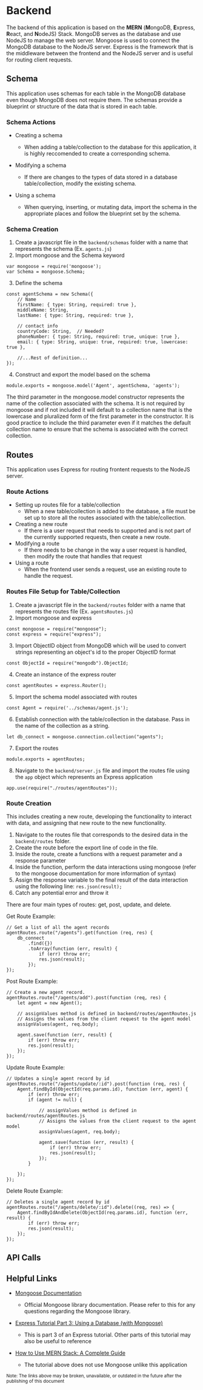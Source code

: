# Backend
The backend of this application is based on the **MERN** (**M**ongoDB, **E**xpress, **R**eact, and **N**odeJS) Stack. MongoDB serves as the database and use NodeJS to manage the web server. Mongoose is used to connect the MongoDB database to the NodeJS server. Express is the framework that is the middleware between the frontend and the NodeJS server and is useful for routing client requests.

## Schema
This application uses schemas for each table in the MongoDB database even though MongoDB does not require them. The schemas provide a blueprint or structure of the data that is stored in each table.

### Schema Actions
- Creating a schema
  - When adding a table/collection to the database for this application, it is highly reccomended to create a corresponding schema.
  
- Modifying a schema
  - If there are changes to the types of data stored in a database table/collection, modify the existing schema.

- Using a schema
  - When querying, inserting, or mutating data, import the schema in the appropriate places and follow the blueprint set by the schema.

### Schema Creation
1. Create a javascript file in the ```backend/schemas``` folder with a name that represents the schema (Ex. ```agents.js```)
2. Import mongoose and the Schema keyword 
```
var mongoose = require('mongoose');
var Schema = mongoose.Schema;
```
3. Define the schema 
```
const agentSchema = new Schema({
    // Name
    firstName: { type: String, required: true },
    middleName: String,
    lastName: { type: String, required: true },
    
    // contact info
    countryCode: String,  // Needed?
    phoneNumber: { type: String, required: true, unique: true },
    email: { type: String, unique: true, required: true, lowercase: true },
    
    //...Rest of definition...
});
```

4. Construct and export the model based on the schema
```
module.exports = mongoose.model('Agent', agentSchema, 'agents');
```
The third parameter in the mongoose.model constructor represents the name of the collection associated with the schema. It is not required by mongoose and if not included it will default to a collection name that is the lowercase and pluralized form of the first parameter in the constructor. It is good practice to include the third parameter even if it matches the default collection name to ensure that the schema is associated with the correct collection.


## Routes
This application uses Express for routing frontent requests to the NodeJS server.

### Route Actions
- Setting up routes file for a table/collection
  - When a new table/collection is added to the database, a file must be set up to store all the routes associated with the table/collection.
- Creating a new route
  - If there is a user request that needs to supported and is not part of the currently supported requests, then create a new route.
- Modifying a route
  - If there needs to be change in the way a user request is handled, then modify the route that handles that request
- Using a route
  - When the frontend user sends a request, use an existing route to handle the request.

### Routes File Setup for Table/Collection
1. Create a javascript file in the ```backend/routes``` folder with a name that represents the routes file (Ex. ```agentsRoutes.js```)
2. Import mongoose and express
```
const mongoose = require("mongoose");
const express = require("express");
```
3. Import ObjectID object from MongoDB which will be used to convert strings representing an object's id to the proper ObjectID format
```
const ObjectId = require("mongodb").ObjectId;
```
4. Create an instance of the express router
```
const agentRoutes = express.Router();
```
5. Import the schema model associated with routes
```
const Agent = require('../schemas/agent.js');
```
6. Establish connection with the table/collection in the database. Pass in the name of the collection as a string.
```
let db_connect = mongoose.connection.collection("agents");
```
7. Export the routes
```
module.exports = agentRoutes;
```
8. Navigate to the ```backend/server.js``` file and import the routes file using the ```app``` object which represents an Express application
```
app.use(require("./routes/agentRoutes"));
```

### Route Creation
This includes creating a new route, developing the functionality to interact with data, and assigning that new route to the new functionality.

1. Navigate to the routes file that corresponds to the desired data in the ```backend/routes``` folder.
2. Create the route before the export line of code in the file.
3. Inside the route, create a functions with a request parameter and a response parameter
4. Inside the function, perform the data interactions using mongoose (refer to the mongoose documentation for more information of syntax)
5. Assign the response variable to the final result of the data interaction using the following line: ```res.json(result);```
6. Catch any potential error and throw it

There are four main types of routes: get, post, update, and delete.

Get Route Example:
```
// Get a list of all the agent records
agentRoutes.route("/agents").get(function (req, res) {
    db_connect
        .find({})
        .toArray(function (err, result) {
            if (err) throw err;
            res.json(result);
        });
});    
```

Post Route Example:
```
// Create a new agent record.
agentRoutes.route("/agents/add").post(function (req, res) {
    let agent = new Agent();
    
    // assignValues method is defined in backend/routes/agentRoutes.js
    // Assigns the values from the client request to the agent model
    assignValues(agent, req.body);  

    agent.save(function (err, result) {
        if (err) throw err;
        res.json(result);
    });
});
```

Update Route Example:
```
// Updates a single agent record by id
agentRoutes.route("/agents/update/:id").post(function (req, res) {
    Agent.findById(ObjectId(req.params.id), function (err, agent) {
        if (err) throw err;
        if (agent != null) {
        
            // assignValues method is defined in backend/routes/agentRoutes.js
            // Assigns the values from the client request to the agent model
            assignValues(agent, req.body);
            
            agent.save(function (err, result) {
                if (err) throw err;
                res.json(result);
            });
        }

    });
});
```

Delete Route Example:
```
// Deletes a single agent record by id
agentRoutes.route("/agents/delete/:id").delete((req, res) => {
    Agent.findByIdAndDelete(ObjectId(req.params.id), function (err, result) {
        if (err) throw err;
        res.json(result);
    });
});
```


## API Calls




## Helpful Links
- [Mongoose Documentation](https://mongoosejs.com/docs/guide.html)
  - Official Mongoose library documentation. Please refer to this for any questions regarding the Mongoose library.

- [Express Tutorial Part 3: Using a Database (with Mongoose)](https://developer.mozilla.org/en-US/docs/Learn/Server-side/Express_Nodejs/mongoose#defining_the_locallibrary_schema)
  - This is part 3 of an Express tutorial. Other parts of this tutorial may also be useful to reference

- [How to Use MERN Stack: A Complete Guide](https://www.mongodb.com/languages/mern-stack-tutorial)
  - The tutorial above does not use Mongoose unlike this application

<sub>Note: The links above may be broken, unavailable, or outdated in the future after the publishing of this document</sub> 
